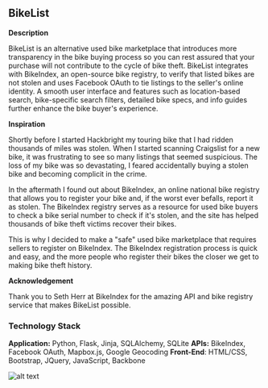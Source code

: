 BikeList
--------

**Description**

BikeList is an alternative used bike marketplace that introduces more transparency in the bike buying process so you can rest assured that your purchase will not contribute to the cycle of bike theft. BikeList integrates with BikeIndex, an open-source bike registry, to verify that listed bikes are not stolen and uses Facebook OAuth to tie listings to the seller's online identity. A smooth user interface and features such as location-based search, bike-specific search filters, detailed bike specs, and info guides further enhance the bike buyer's experience.

**Inspiration**

Shortly before I started Hackbright my touring bike that I had ridden thousands of miles was stolen. When I started scanning Craigslist for a new bike, it was frustrating to see so many listings that seemed suspicious. The loss of my bike was so devastating, I feared accidentally buying a stolen bike and becoming complicit in the crime. 

In the aftermath I found out about BikeIndex, an online national bike registry that allows you to register your bike and, if the worst ever befalls, report it as stolen. The BikeIndex registry serves as a resource for used bike buyers to check a bike serial number to check if it's stolen, and the site has helped thousands of bike theft victims recover their bikes. 

This is why I decided to make a "safe" used bike marketplace that requires sellers to register on BikeIndex. The BikeIndex registration process is quick and easy, and the more people who register their bikes the closer we get to making bike theft history.

**Acknowledgement**

Thank you to Seth Herr at BikeIndex for the amazing API and bike registry service that makes BikeList possible.

### Technology Stack

**Application:** Python, Flask, Jinja, SQLAlchemy, SQLite
**APIs:** BikeIndex, Facebook OAuth, Mapbox.js, Google Geocoding
**Front-End**: HTML/CSS, Bootstrap, JQuery, JavaScript, Backbone

![alt text](https://cldup.com/CsuYUBfm6l.png "BikeList Search Page Screenshot")
